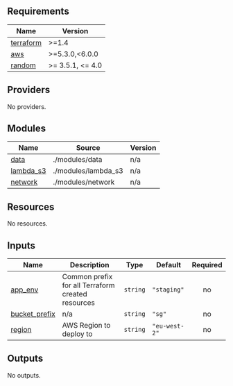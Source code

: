 <!-- BEGIN_TF_DOCS -->
## Requirements

| Name | Version |
|------|---------|
| <a name="requirement_terraform"></a> [terraform](#requirement\_terraform) | >=1.4 |
| <a name="requirement_aws"></a> [aws](#requirement\_aws) | >=5.3.0,<6.0.0 |
| <a name="requirement_random"></a> [random](#requirement\_random) | >= 3.5.1, <= 4.0 |

## Providers

No providers.

## Modules

| Name | Source | Version |
|------|--------|---------|
| <a name="module_data"></a> [data](#module\_data) | ./modules/data | n/a |
| <a name="module_lambda_s3"></a> [lambda\_s3](#module\_lambda\_s3) | ./modules/lambda_s3 | n/a |
| <a name="module_network"></a> [network](#module\_network) | ./modules/network | n/a |

## Resources

No resources.

## Inputs

| Name | Description | Type | Default | Required |
|------|-------------|------|---------|:--------:|
| <a name="input_app_env"></a> [app\_env](#input\_app\_env) | Common prefix for all Terraform created resources | `string` | `"staging"` | no |
| <a name="input_bucket_prefix"></a> [bucket\_prefix](#input\_bucket\_prefix) | n/a | `string` | `"sg"` | no |
| <a name="input_region"></a> [region](#input\_region) | AWS Region to deploy to | `string` | `"eu-west-2"` | no |

## Outputs

No outputs.
<!-- END_TF_DOCS -->

